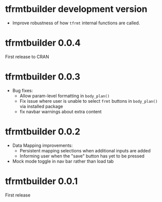 # tfrmtbuilder development version

- Improve robustness of how `tfrmt` internal functions are called.


# tfrmtbuilder 0.0.4

First release to CRAN

# tfrmtbuilder 0.0.3

* Bug fixes:
  - Allow param-level formatting in `body_plan()`
  - Fix issue where user is unable to select `frmt` buttons in `body_plan()` via installed package
  - fix navbar warnings about extra content

# tfrmtbuilder 0.0.2

* Data Mapping improvements:
  - Persistent mapping selections when additional inputs are added
  - Informing user when the "save" button has yet to be pressed
* Mock mode toggle in nav bar rather than load tab


# tfrmtbuilder 0.0.1

First release
